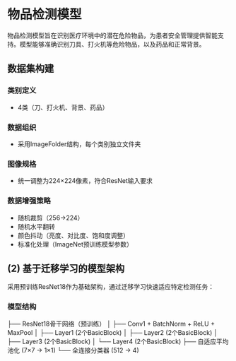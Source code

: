 # 物品检测模型

物品检测模型旨在识别医疗环境中的潜在危险物品，为患者安全管理提供智能支持。模型能够准确识别刀具、打火机等危险物品，以及药品和正常背景。

## 数据集构建

### 类别定义
- 4类（刀、打火机、背景、药品）

### 数据组织
- 采用ImageFolder结构，每个类别独立文件夹

### 图像规格
- 统一调整为224×224像素，符合ResNet输入要求

### 数据增强策略
- 随机裁剪（256→224）
- 随机水平翻转
- 颜色抖动（亮度、对比度、饱和度调整）
- 标准化处理（ImageNet预训练模型参数）

## (2) 基于迁移学习的模型架构

采用预训练ResNet18作为基础架构，通过迁移学习快速适应特定检测任务：

### 模型结构

├── ResNet18骨干网络（预训练）
│   ├── Conv1 + BatchNorm + ReLU + MaxPool
│   ├── Layer1 (2个BasicBlock)
│   ├── Layer2 (2个BasicBlock)
│   ├── Layer3 (2个BasicBlock)
│   └── Layer4 (2个BasicBlock)
├── 自适应平均池化 (7×7 → 1×1)
└── 全连接分类器 (512 → 4)
